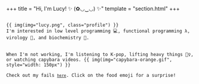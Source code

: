 +++
title = "Hi, I'm Lucy! ✨ (✿◡‿◡) ✨"
template = "section.html"
+++

<div>
<code class="landing">
{{ img(img="lucy.png", class="profile") }}
I'm interested in low level programming 💻, functional programming λ, virology 🦠, and biochemistry 🧬.
</code>
</div>
<br>
<div>
<code class="landing">
When I'm not working, I'm listening to K-pop, lifting heavy things 🏋️‍♀️, or watching capybara videos. {{ img(img="capybara-orange.gif", style="width: 150px") }}
</code>
<code class="landing">
Check out my fails <a href="/failures"><code class="landing">here</code></a>. Click on the food emoji for a surprise!
</code>
</div>
